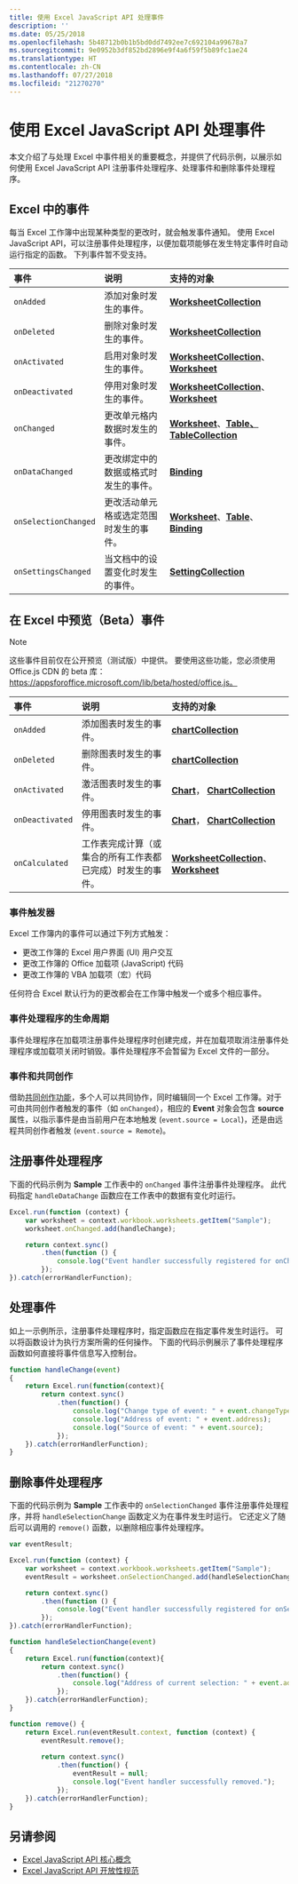 ```yaml
---
title: 使用 Excel JavaScript API 处理事件
description: ''
ms.date: 05/25/2018
ms.openlocfilehash: 5b48712b0b1b5bd0dd7492ee7c692104a99678a7
ms.sourcegitcommit: 9e0952b3df852bd2896e9f4a6f59f5b89fc1ae24
ms.translationtype: HT
ms.contentlocale: zh-CN
ms.lasthandoff: 07/27/2018
ms.locfileid: "21270270"
---
```

# <a name="work-with-events-using-the-excel-javascript-api"></a>使用 Excel JavaScript API 处理事件 

本文介绍了与处理 Excel 中事件相关的重要概念，并提供了代码示例，以展示如何使用 Excel JavaScript API 注册事件处理程序、处理事件和删除事件处理程序。 

## <a name="events-in-excel"></a>Excel 中的事件

每当 Excel 工作簿中出现某种类型的更改时，就会触发事件通知。 使用 Excel JavaScript API，可以注册事件处理程序，以便加载项能够在发生特定事件时自动运行指定的函数。 下列事件暂不受支持。

| 事件 | 说明 | 支持的对象 |
|:---------------|:-------------|:-----------|
| `onAdded` | 添加对象时发生的事件。 | [**WorksheetCollection**](https://dev.office.com/reference/add-ins/excel/worksheetcollection) |
| `onDeleted` | 删除对象时发生的事件。 | [**WorksheetCollection**](https://dev.office.com/reference/add-ins/excel/worksheetcollection) |
| `onActivated` | 启用对象时发生的事件。 | [**WorksheetCollection**](https://dev.office.com/reference/add-ins/excel/worksheetcollection)、[**Worksheet**](https://dev.office.com/reference/add-ins/excel/worksheet) |
| `onDeactivated` | 停用对象时发生的事件。 | [**WorksheetCollection**](https://dev.office.com/reference/add-ins/excel/worksheetcollection)、[**Worksheet**](https://dev.office.com/reference/add-ins/excel/worksheet) |
| `onChanged` | 更改单元格内数据时发生的事件。 | [**Worksheet**](https://dev.office.com/reference/add-ins/excel/worksheet)、[**Table**](https://dev.office.com/reference/add-ins/excel/table)[**、TableCollection**](https://dev.office.com/reference/add-ins/excel/tablecollection) |
| `onDataChanged` | 更改绑定中的数据或格式时发生的事件。 | [**Binding**](https://dev.office.com/reference/add-ins/excel/binding) |
| `onSelectionChanged` | 更改活动单元格或选定范围时发生的事件。 | [**Worksheet**](https://dev.office.com/reference/add-ins/excel/worksheet)、[**Table**](https://dev.office.com/reference/add-ins/excel/table)、[**Binding**](https://dev.office.com/reference/add-ins/excel/binding) |
| `onSettingsChanged` | 当文档中的设置变化时发生的事件。 | [**SettingCollection**](https://dev.office.com/reference/add-ins/excel/settingcollection) |

## <a name="preview-beta-events-in-excel"></a>在 Excel 中预览（Beta）事件

> [!NOTE]
> 这些事件目前仅在公开预览（测试版）中提供。 要使用这些功能，您必须使用 Office.js CDN 的 beta 库： https://appsforoffice.microsoft.com/lib/beta/hosted/office.js。

| 事件 | 说明 | 支持的对象 |
|:---------------|:-------------|:-----------|
| `onAdded` | 添加图表时发生的事件。 | [**chartCollection**](https://github.com/OfficeDev/office-js-docs/blob/ExcelJs_OpenSpec/reference/new-events.md) |
| `onDeleted` | 删除图表时发生的事件。 | [**chartCollection**](https://github.com/OfficeDev/office-js-docs/blob/ExcelJs_OpenSpec/reference/new-events.md) |
| `onActivated` | 激活图表时发生的事件。 | [**Chart**](https://github.com/OfficeDev/office-js-docs/blob/ExcelJs_OpenSpec/reference/new-events.md)， [**ChartCollection**](https://github.com/OfficeDev/office-js-docs/blob/ExcelJs_OpenSpec/reference/new-events.md) |
| `onDeactivated` | 停用图表时发生的事件。 | [**Chart**](https://github.com/OfficeDev/office-js-docs/blob/ExcelJs_OpenSpec/reference/new-events.md)， [**ChartCollection**](https://github.com/OfficeDev/office-js-docs/blob/ExcelJs_OpenSpec/reference/new-events.md) |
| `onCalculated` | 工作表完成计算（或集合的所有工作表都已完成）时发生的事件。 | [**WorksheetCollection**](https://github.com/OfficeDev/office-js-docs/blob/ExcelJs_OpenSpec/reference/new-events.md)、[**Worksheet**](https://github.com/OfficeDev/office-js-docs/blob/ExcelJs_OpenSpec/reference/new-events.md) |

### <a name="event-triggers"></a>事件触发器

Excel 工作簿内的事件可以通过下列方式触发：

- 更改工作簿的 Excel 用户界面 (UI) 用户交互
- 更改工作簿的 Office 加载项 (JavaScript) 代码
- 更改工作簿的 VBA 加载项（宏）代码

任何符合 Excel 默认行为的更改都会在工作簿中触发一个或多个相应事件。

### <a name="lifecycle-of-an-event-handler"></a>事件处理程序的生命周期

事件处理程序在加载项注册事件处理程序时创建完成，并在加载项取消注册事件处理程序或加载项关闭时销毁。事件处理程序不会暂留为 Excel 文件的一部分。

### <a name="events-and-coauthoring"></a>事件和共同创作

借助[共同创作功能](co-authoring-in-excel-add-ins.md)，多个人可以共同协作，同时编辑同一个 Excel 工作簿。对于可由共同创作者触发的事件（如 `onChanged`），相应的 **Event** 对象会包含 **source** 属性，以指示事件是由当前用户在本地触发 (`event.source = Local`)，还是由远程共同创作者触发 (`event.source = Remote`)。

## <a name="register-an-event-handler"></a>注册事件处理程序

下面的代码示例为 **Sample** 工作表中的 `onChanged` 事件注册事件处理程序。 此代码指定 `handleDataChange` 函数应在工作表中的数据有变化时运行。

```js
Excel.run(function (context) {
    var worksheet = context.workbook.worksheets.getItem("Sample");
    worksheet.onChanged.add(handleChange);

    return context.sync()
        .then(function () {
            console.log("Event handler successfully registered for onChanged event in the worksheet.");
        });
}).catch(errorHandlerFunction);
```

## <a name="handle-an-event"></a>处理事件

如上一示例所示，注册事件处理程序时，指定函数应在指定事件发生时运行。 可以将函数设计为执行方案所需的任何操作。 下面的代码示例展示了事件处理程序函数如何直接将事件信息写入控制台。 

```js
function handleChange(event)
{ 
    return Excel.run(function(context){
        return context.sync()
            .then(function() {
                console.log("Change type of event: " + event.changeType);
                console.log("Address of event: " + event.address);
                console.log("Source of event: " + event.source);
            });
    }).catch(errorHandlerFunction);
}
```

## <a name="remove-an-event-handler"></a>删除事件处理程序

下面的代码示例为 **Sample** 工作表中的 `onSelectionChanged` 事件注册事件处理程序，并将 `handleSelectionChange` 函数定义为在事件发生时运行。 它还定义了随后可以调用的 `remove()` 函数，以删除相应事件处理程序。

```js
var eventResult;

Excel.run(function (context) {
    var worksheet = context.workbook.worksheets.getItem("Sample");
    eventResult = worksheet.onSelectionChanged.add(handleSelectionChange);

    return context.sync()
        .then(function () {
            console.log("Event handler successfully registered for onSelectionChanged event in the worksheet.");
        });
}).catch(errorHandlerFunction);

function handleSelectionChange(event)
{ 
    return Excel.run(function(context){
        return context.sync()
            .then(function() {
                console.log("Address of current selection: " + event.address);
            });
    }).catch(errorHandlerFunction);
}

function remove() {
    return Excel.run(eventResult.context, function (context) {
        eventResult.remove();
        
        return context.sync()
            .then(function() {
                eventResult = null;
                console.log("Event handler successfully removed.");
            });
    }).catch(errorHandlerFunction);
}
```

## <a name="see-also"></a>另请参阅

- [Excel JavaScript API 核心概念](excel-add-ins-core-concepts.md)
- [Excel JavaScript API 开放性规范](https://github.com/OfficeDev/office-js-docs/tree/ExcelJs_OpenSpec)